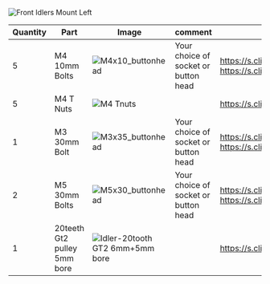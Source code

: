 ![Front Idlers Mount Left](https://user-images.githubusercontent.com/37383368/137979762-3c4fa0eb-c0e6-42c3-8169-610023ce7d93.gif)

| Quantity | Part                         | Image             | comment  | Links  |
| ------ | ----                           | -------              | -----  | -----	|
| 5       | M4 10mm Bolts       | ![M4x10_buttonhead](https://user-images.githubusercontent.com/37383368/137979927-7dd9066e-054c-4d87-8fed-1b4228b0960a.png) | Your choice of socket or button head | https://s.click.aliexpress.com/e/_9RWMof https://s.click.aliexpress.com/e/_9jYeAP |
| 5       | M4 T Nuts                    | ![M4 Tnuts](https://user-images.githubusercontent.com/37383368/137783436-4e1c6bae-e78c-47b5-b697-86cc7f41cef6.PNG) | | https://s.click.aliexpress.com/e/_AsGUWF |
| 1       | M3 30mm Bolt     | ![M3x35_buttonhead](https://user-images.githubusercontent.com/37383368/137980162-b3b4fac7-ea3f-4b70-8072-abaa859ba9ff.png) | Your choice of socket or button head | https://s.click.aliexpress.com/e/_9RWMof https://s.click.aliexpress.com/e/_9jYeAPP |
| 2       | M5 30mm Bolts     | ![M5x30_buttonhead](https://user-images.githubusercontent.com/37383368/137980332-c9b517da-6ec8-4eb9-8cb3-38794d74ef66.png)  | Your choice of socket or button head | https://s.click.aliexpress.com/e/_9RWMof https://s.click.aliexpress.com/e/_9jYeAP |
| 1       | 20teeth Gt2 pulley 5mm bore  | ![Idler-20tooth GT2 6mm+5mm bore](https://user-images.githubusercontent.com/37383368/137568220-210812a1-030e-484e-b300-b46fc85ad540.png)	   |     | https://s.click.aliexpress.com/e/_ArdVmB |

